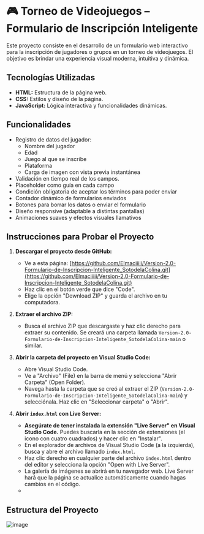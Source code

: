 # 🎮 Torneo de Videojuegos – Formulario de Inscripción Inteligente

Este proyecto consiste en el desarrollo de un formulario web interactivo para la inscripción de jugadores o grupos en un torneo de videojuegos. El objetivo es brindar una experiencia visual moderna, intuitiva y dinámica.

## Tecnologías Utilizadas

* **HTML:** Estructura de la página web.
* **CSS:** Estilos y diseño de la página.
* **JavaScript:** Lógica interactiva y funcionalidades dinámicas.

## Funcionalidades

- Registro de datos del jugador:
  - Nombre del jugador
  - Edad
  - Juego al que se inscribe
  - Plataforma
  - Carga de imagen con vista previa instantánea
- Validación en tiempo real de los campos.
- Placeholder como guía en cada campo
- Condición obligatoria de aceptar los términos para poder enviar
- Contador dinámico de formularios enviados
- Botones para borrar los datos o enviar el formulario
- Diseño responsive (adaptable a distintas pantallas)
- Animaciones suaves y efectos visuales llamativos

## Instrucciones para Probar el Proyecto

1.  **Descargar el proyecto desde GitHub:**
    * Ve a esta página: [https://github.com/Elmaciiiii/Version-2.0-Formulario-de-Inscripcion-Inteligente_SotodelaColina.git](https://github.com/Elmaciiiii/Version-2.0-Formulario-de-Inscripcion-Inteligente_SotodelaColina.git)
    * Haz clic en el botón verde que dice "Code".
    * Elige la opción "Download ZIP" y guarda el archivo en tu computadora.

2.  **Extraer el archivo ZIP:**
    * Busca el archivo ZIP que descargaste y haz clic derecho para extraer su contenido. Se creará una carpeta llamada `Version-2.0-Formulario-de-Inscripcion-Inteligente_SotodelaColina-main` o similar.

3.  **Abrir la carpeta del proyecto en Visual Studio Code:**
    * Abre Visual Studio Code.
    * Ve a "Archivo" (File) en la barra de menú y selecciona "Abrir Carpeta" (Open Folder).
    * Navega hasta la carpeta que se creó al extraer el ZIP (`Version-2.0-Formulario-de-Inscripcion-Inteligente_SotodelaColina-main`) y selecciónala. Haz clic en "Seleccionar carpeta" o "Abrir".

4.  **Abrir `index.html` con Live Server:**
    * **Asegúrate de tener instalada la extensión "Live Server" en Visual Studio Code.** Puedes buscarla en la sección de extensiones (el icono con cuatro cuadrados) y hacer clic en "Instalar".
    * En el explorador de archivos de Visual Studio Code (a la izquierda), busca y abre el archivo llamado `index.html`.
    * Haz clic derecho en cualquier parte del archivo `index.html` dentro del editor y selecciona la opción "Open with Live Server".
    * La galería de imágenes se abrirá en tu navegador web. Live Server hará que la página se actualice automáticamente cuando hagas cambios en el código.
    * 

## Estructura del Proyecto

![image](https://github.com/user-attachments/assets/1b4e1fd1-6420-4b4c-b6a4-c8e5adc21b13)

